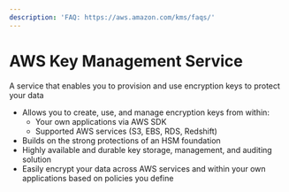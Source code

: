 ```yaml
---
description: 'FAQ: https://aws.amazon.com/kms/faqs/'
---
```


# AWS Key Management Service

A service that enables you to provision and use encryption keys to protect your data

* Allows you to create, use, and manage encryption keys from within:
  * Your own applications via AWS SDK
  * Supported AWS services \(S3, EBS, RDS, Redshift\)
* Builds on the strong protections of an HSM foundation
* Highly available and durable key storage, management, and auditing solution
* Easily encrypt your data across AWS services and within your own applications based on policies you define

